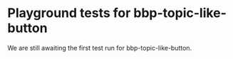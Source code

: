 # Playground tests for bbp-topic-like-button
We are still awaiting the first test run for bbp-topic-like-button.
